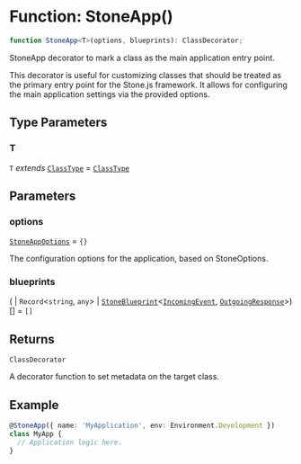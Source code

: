 # Function: StoneApp()

```ts
function StoneApp<T>(options, blueprints): ClassDecorator;
```

StoneApp decorator to mark a class as the main application entry point.

This decorator is useful for customizing classes that should be treated as the primary entry point for the Stone.js framework.
It allows for configuring the main application settings via the provided options.

## Type Parameters

### T

`T` *extends* [`ClassType`](../../../declarations/type-aliases/ClassType.md) = [`ClassType`](../../../declarations/type-aliases/ClassType.md)

## Parameters

### options

[`StoneAppOptions`](../interfaces/StoneAppOptions.md) = `{}`

The configuration options for the application, based on StoneOptions.

### blueprints

(
  \| `Record`\<`string`, `any`\>
  \| [`StoneBlueprint`](../../../options/StoneBlueprint/interfaces/StoneBlueprint.md)\<[`IncomingEvent`](../../../events/IncomingEvent/classes/IncomingEvent.md), [`OutgoingResponse`](../../../events/OutgoingResponse/classes/OutgoingResponse.md)\>)[] = `[]`

## Returns

`ClassDecorator`

A decorator function to set metadata on the target class.

## Example

```typescript
@StoneApp({ name: 'MyApplication', env: Environment.Development })
class MyApp {
  // Application logic here.
}
```
